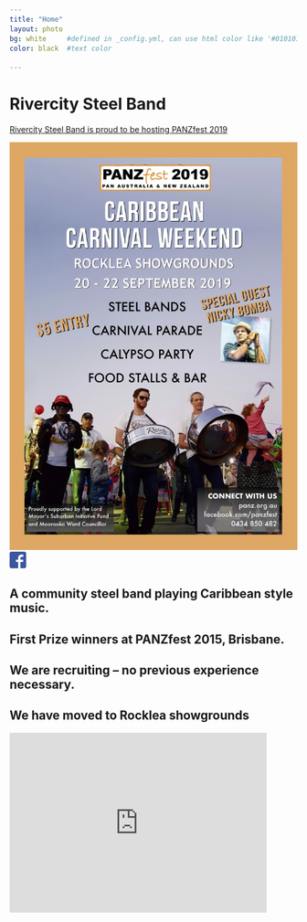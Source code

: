 ```yaml
---
title: "Home"
layout: photo
bg: white     #defined in _config.yml, can use html color like '#010101'
color: black  #text color

---
```


# Rivercity Steel Band

<div class="home-container">
  <div> 
    
  [Rivercity Steel Band is proud to be hosting PANZfest 2019](https://www.panz.org.au/panzfest)
  
  </div>
  <div>
  <img src="/img/Panz%20Poster%20R1.jpg"/>
  </div>
  <div class="social-link">
    <a href="https://www.facebook.com/pages/Rivercity-Steel-Band/168384063371031?fref=ts" target="_blank">
      <img src="/img/FB-f-Logo__blue_29.png"/>
    </a>
  </div>
</div>

## A community steel band playing Caribbean style music. 

## First Prize winners at PANZfest 2015, Brisbane.

## We are recruiting – no previous experience necessary.

## We have moved to Rocklea showgrounds

<div class="center">
  <iframe class='center' width="450" height="315" src="https://www.youtube.com/embed/qYMFfUVebEA" frameborder="0" allowfullscreen></iframe>
</div>

